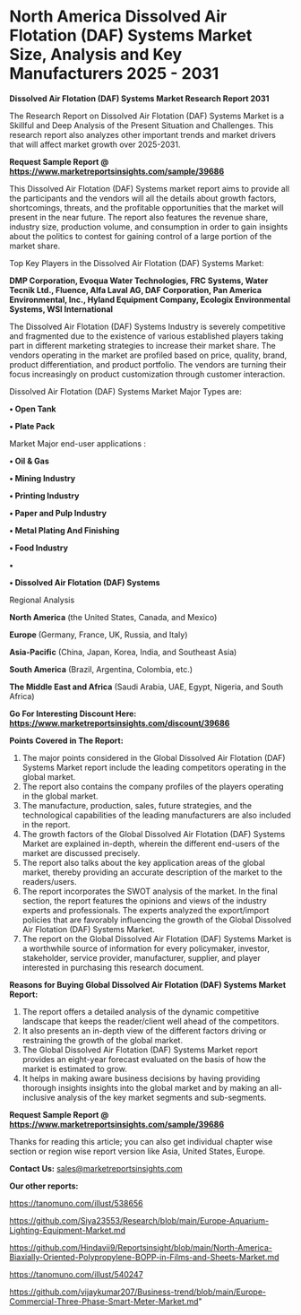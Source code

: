 # North America Dissolved Air Flotation (DAF) Systems Market Size, Analysis and Key Manufacturers 2025 - 2031

<strong>Dissolved Air Flotation (DAF) Systems Market Research Report 2031</strong>

The Research Report on Dissolved Air Flotation (DAF) Systems Market is a Skillful and Deep Analysis of the Present Situation and Challenges. This research report also analyzes other important trends and market drivers that will affect market growth over 2025-2031.

<strong>Request Sample Report @ <a href=https://www.marketreportsinsights.com/sample/39686>https://www.marketreportsinsights.com/sample/39686</a></strong>

This Dissolved Air Flotation (DAF) Systems market report aims to provide all the participants and the vendors will all the details about growth factors, shortcomings, threats, and the profitable opportunities that the market will present in the near future. The report also features the revenue share, industry size, production volume, and consumption in order to gain insights about the politics to contest for gaining control of a large portion of the market share.

Top Key Players in the Dissolved Air Flotation (DAF) Systems Market:

<strong>DMP Corporation, Evoqua Water Technologies, FRC Systems, Water Tecnik Ltd., Fluence, Alfa Laval AG, DAF Corporation, Pan America Environmental, Inc., Hyland Equipment Company, Ecologix Environmental Systems, WSI International</strong>

The Dissolved Air Flotation (DAF) Systems Industry is severely competitive and fragmented due to the existence of various established players taking part in different marketing strategies to increase their market share. The vendors operating in the market are profiled based on price, quality, brand, product differentiation, and product portfolio. The vendors are turning their focus increasingly on product customization through customer interaction.

Dissolved Air Flotation (DAF) Systems Market Major Types are:

<strong>•  Open Tank

•  Plate Pack</strong>

Market Major end-user applications :

<strong>•  Oil & Gas

•  Mining Industry

•  Printing Industry

•  Paper and Pulp Industry

•  Metal Plating And Finishing

•  Food Industry

•  

•  Dissolved Air Flotation (DAF) Systems</strong>

Regional Analysis

</u><strong><b>North America</b></strong> (the United States, Canada, and Mexico)

<strong><b>Europe </b></strong>(Germany, France, UK, Russia, and Italy)

<strong><b>Asia-Pacific</b></strong> (China, Japan, Korea, India, and Southeast Asia)

<strong><b>South America</b></strong> (Brazil, Argentina, Colombia, etc.)

<strong><b>The Middle East and Africa</b></strong> (Saudi Arabia, UAE, Egypt, Nigeria, and South Africa)

<strong>Go For Interesting Discount Here: <a href=https://www.marketreportsinsights.com/discount/39686>https://www.marketreportsinsights.com/discount/39686</a></strong>

<strong>Points Covered in The Report:</strong>
<ol>
  <li>The major points considered in the Global Dissolved Air Flotation (DAF) Systems Market report include the leading competitors operating in the global market.</li>
  <li>The report also contains the company profiles of the players operating in the global market.</li>
  <li>The manufacture, production, sales, future strategies, and the technological capabilities of the leading manufacturers are also included in the report.</li>
  <li>The growth factors of the Global Dissolved Air Flotation (DAF) Systems Market are explained in-depth, wherein the different end-users of the market are discussed precisely.</li>
  <li>The report also talks about the key application areas of the global market, thereby providing an accurate description of the market to the readers/users.</li>
  <li>The report incorporates the SWOT analysis of the market. In the final section, the report features the opinions and views of the industry experts and professionals. The experts analyzed the export/import policies that are favorably influencing the growth of the Global Dissolved Air Flotation (DAF) Systems Market.</li>
  <li>The report on the Global Dissolved Air Flotation (DAF) Systems Market is a worthwhile source of information for every policymaker, investor, stakeholder, service provider, manufacturer, supplier, and player interested in purchasing this research document.</li>
</ol>
<strong>Reasons for Buying Global Dissolved Air Flotation (DAF) Systems Market Report:</strong>

<ol>
  <li>The report offers a detailed analysis of the dynamic competitive landscape that keeps the reader/client well ahead of the competitors.</li>
  <li>It also presents an in-depth view of the different factors driving or restraining the growth of the global market.</li>
  <li>The Global Dissolved Air Flotation (DAF) Systems Market report provides an eight-year forecast evaluated on the basis of how the market is estimated to grow.</li>
  <li>It helps in making aware business decisions by having providing thorough insights insights into the global market and by making an all-inclusive analysis of the key market segments and sub-segments.</li>
</ol>
<strong>Request Sample Report @ <a href=https://www.marketreportsinsights.com/sample/39686>https://www.marketreportsinsights.com/sample/39686</a></strong>


Thanks for reading this article; you can also get individual chapter wise section or region wise report version like Asia, United States, Europe.

<strong>Contact Us:</strong>
sales@marketreportsinsights.com

<strong>Our other reports:</strong>

<a href=https://tanomuno.com/illust/538656>https://tanomuno.com/illust/538656</a>

<a href=https://github.com/Siya23553/Research/blob/main/Europe-Aquarium-Lighting-Equipment-Market.md>https://github.com/Siya23553/Research/blob/main/Europe-Aquarium-Lighting-Equipment-Market.md</a>

<a href=https://github.com/Hindavii9/Reportsinsight/blob/main/North-America-Biaxially-Oriented-Polypropylene-BOPP-in-Films-and-Sheets-Market.md>https://github.com/Hindavii9/Reportsinsight/blob/main/North-America-Biaxially-Oriented-Polypropylene-BOPP-in-Films-and-Sheets-Market.md</a>

<a href=https://tanomuno.com/illust/540247>https://tanomuno.com/illust/540247</a>

<a href=https://github.com/vijaykumar207/Business-trend/blob/main/Europe-Commercial-Three-Phase-Smart-Meter-Market.md>https://github.com/vijaykumar207/Business-trend/blob/main/Europe-Commercial-Three-Phase-Smart-Meter-Market.md</a>"
